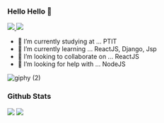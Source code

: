 ### Hello Hello 👋
<a href=https://www.facebook.com/npt3112001/> <img src="https://img.shields.io/badge/fb-facebook-blue"> </a>
<a href=https://github.com/nguyenphuctinh  > <img src="https://img.shields.io/github/followers/nguyenphuctinh?style=social"> </a>

- 🔭 I’m currently studying at ... PTIT
- 🌱 I’m currently learning ... ReactJS, Django, Jsp
- 👯 I’m looking to collaborate on ... ReactJS
- 🤔 I’m looking for help with ... NodeJS


![giphy (2)](https://user-images.githubusercontent.com/73649278/127175471-106c365d-f2ee-44df-915e-c386cc6e886c.gif)

### Github Stats
<img src="https://github-readme-stats.vercel.app/api?username=nguyenphuctinh&theme=tokyonight&show_icons=true&count_private=true">
<img src="https://github-readme-stats.vercel.app/api/top-langs/?username=nguyenphuctinh&theme=tokyonight&layout=&langs_count=5">



